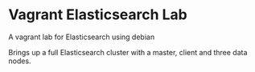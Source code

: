 # Vagrant Elasticsearch Lab
A vagrant lab for Elasticsearch using debian

Brings up a full Elasticsearch cluster with a master, client and three data nodes.


